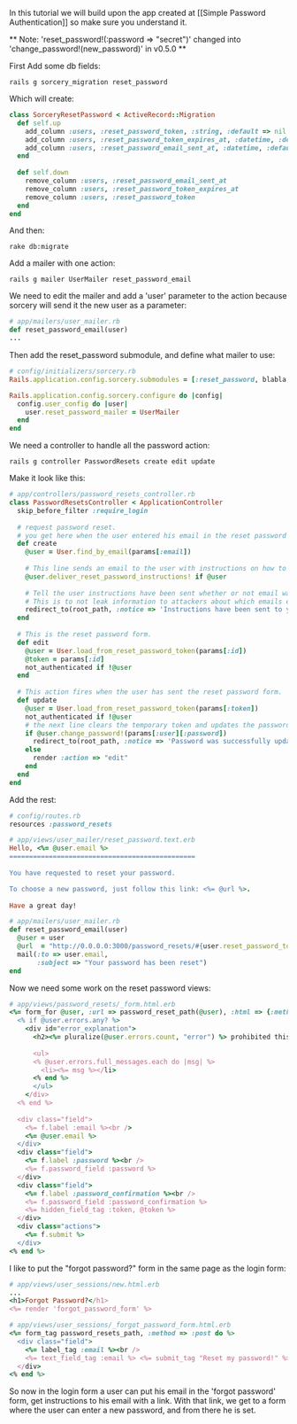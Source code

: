 In this tutorial we will build upon the app created at [[Simple Password Authentication]] so make sure you understand it.

** Note: 'reset_password!(:password => "secret")' changed into 'change_password!(new_password)' in v0.5.0 **

First Add some db fields:

    rails g sorcery_migration reset_password

Which will create:

```ruby
class SorceryResetPassword < ActiveRecord::Migration
  def self.up
    add_column :users, :reset_password_token, :string, :default => nil
    add_column :users, :reset_password_token_expires_at, :datetime, :default => nil
    add_column :users, :reset_password_email_sent_at, :datetime, :default => nil
  end
    
  def self.down
    remove_column :users, :reset_password_email_sent_at
    remove_column :users, :reset_password_token_expires_at
    remove_column :users, :reset_password_token
  end
end
```

And then:

    rake db:migrate


Add a mailer with one action:

    rails g mailer UserMailer reset_password_email

We need to edit the mailer and add a 'user' parameter to the action because sorcery will send it the new user as a parameter:

```ruby
# app/mailers/user_mailer.rb
def reset_password_email(user)
...
```

Then add the reset_password submodule, and define what mailer to use:

```ruby
# config/initializers/sorcery.rb
Rails.application.config.sorcery.submodules = [:reset_password, blabla, blablu, ...]

Rails.application.config.sorcery.configure do |config|
  config.user_config do |user|
    user.reset_password_mailer = UserMailer
  end
end
```

We need a controller to handle all the password action:

    rails g controller PasswordResets create edit update

Make it look like this:

```ruby
# app/controllers/password_resets_controller.rb
class PasswordResetsController < ApplicationController
  skip_before_filter :require_login
    
  # request password reset.
  # you get here when the user entered his email in the reset password form and submitted it.
  def create 
    @user = User.find_by_email(params[:email])
        
    # This line sends an email to the user with instructions on how to reset their password (a url with a random token)
    @user.deliver_reset_password_instructions! if @user
        
    # Tell the user instructions have been sent whether or not email was found.
    # This is to not leak information to attackers about which emails exist in the system.
    redirect_to(root_path, :notice => 'Instructions have been sent to your email.')
  end
    
  # This is the reset password form.
  def edit
    @user = User.load_from_reset_password_token(params[:id])
    @token = params[:id]
    not_authenticated if !@user
  end
      
  # This action fires when the user has sent the reset password form.
  def update
    @user = User.load_from_reset_password_token(params[:token])
    not_authenticated if !@user
    # the next line clears the temporary token and updates the password
    if @user.change_password!(params[:user][:password])
      redirect_to(root_path, :notice => 'Password was successfully updated.')
    else
      render :action => "edit"
    end
  end
end
```

Add the rest:

```ruby
# config/routes.rb
resources :password_resets
```

```ruby
# app/views/user_mailer/reset_password.text.erb
Hello, <%= @user.email %>
===============================================
 
You have requested to reset your password.

To choose a new password, just follow this link: <%= @url %>.
 
Have a great day!
```

```ruby
# app/mailers/user_mailer.rb
def reset_password_email(user)
  @user = user
  @url  = "http://0.0.0.0:3000/password_resets/#{user.reset_password_token}/edit"
  mail(:to => user.email,
       :subject => "Your password has been reset")
end
```

Now we need some work on the reset password views:

```ruby
# app/views/password_resets/_form.html.erb
<%= form_for @user, :url => password_reset_path(@user), :html => {:method => :put} do |f| %>
  <% if @user.errors.any? %>
    <div id="error_explanation">
      <h2><%= pluralize(@user.errors.count, "error") %> prohibited this user from being saved:</h2>
    
      <ul>
      <% @user.errors.full_messages.each do |msg| %>
        <li><%= msg %></li>
      <% end %>
      </ul>
    </div>
  <% end %>
    
  <div class="field">
    <%= f.label :email %><br />
    <%= @user.email %>
  </div>
  <div class="field">
    <%= f.label :password %><br />
    <%= f.password_field :password %>
  </div>
  <div class="field">
    <%= f.label :password_confirmation %><br />
    <%= f.password_field :password_confirmation %>
    <%= hidden_field_tag :token, @token %>
  </div>
  <div class="actions">
    <%= f.submit %>
  </div>
<% end %>
```

I like to put the "forgot password?" form in the same page as the login form:

```ruby
# app/views/user_sessions/new.html.erb
...
<h1>Forgot Password?</h1>
<%= render 'forgot_password_form' %>
```

```ruby
# app/views/user_sessions/_forgot_password_form.html.erb
<%= form_tag password_resets_path, :method => :post do %>
  <div class="field">
    <%= label_tag :email %><br />
    <%= text_field_tag :email %> <%= submit_tag "Reset my password!" %>
  </div>
<% end %>
```

So now in the login form a user can put his email in the 'forgot password' form, get instructions to his email with a link. With that link, we get to a form where the user can enter a new password, and from there he is set.